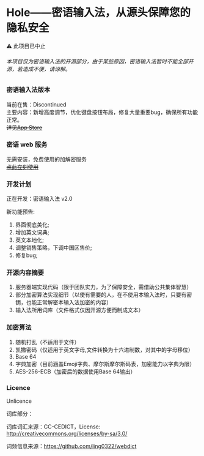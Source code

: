 # Hole——密语输入法，从源头保障您的隐私安全
⚠️ 此项目已中止
###### 本项目仅为密语输入法的开源部分，由于某些原因，密语输入法暂时不能全部开源，若造成不便，请谅解。

### 密语输入法版本
当前在售：Discontinued   
主要内容：新增高度调节，优化键盘按钮布局，修复大量重要bug，确保所有功能正常。  
~~详见[App Store](https://appsto.re/cn/RzEw_.i)~~

### 密语 web 服务
无需安装，免费使用的加解密服务  
~~[点此立刻使用](https://extens10n.github.io/hole-for-web/)~~

### 开发计划
正在开发：密语输入法 v2.0  
  
新功能预告:
1. 界面彻底美化;  
2. 增加英文词典;  
3. 英文本地化;  
4. 调整销售策略，下调中国区售价;
5. 修复bug;  

### 开源内容摘要
1. 服务器端实现代码（限于团队实力，为了保障安全，需借助公共集体智慧）  
2. 部分加密算法实现细节（以使有需要的人，在不使用本输入法时，只要有密钥，也能正常解密本输入法加密的内容）
3. 输入法所用词库（文件格式仅因开源方便而制成文本）

### 加密算法
1. 随机打乱（不适用于文件）  
2. 凯撒密码（仅适用于英文字母,文件转换为十六进制数，对其中的字母移位）
3. Base 64
4. 字典加密（目前涵盖Emoji字典、摩尔斯摩尔斯码表，加密能力以字典为限）
5. AES-256-ECB（加密后的数据使用Base 64输出）

### Licence

Unlicence

词库部分：

词库词汇来源：CC-CEDICT，License: http://creativecommons.org/licenses/by-sa/3.0/

词频信息来源：https://github.com/ling0322/webdict
